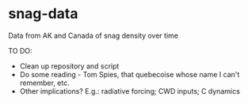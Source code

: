 snag-data
=========
Data from AK and Canada of snag density over time


TO DO:
* Clean up repository and script
* Do some reading - Tom Spies, that quebecoise whose name I can't remember, etc.
* Other implications? E.g.: radiative forcing; CWD inputs; C dynamics
